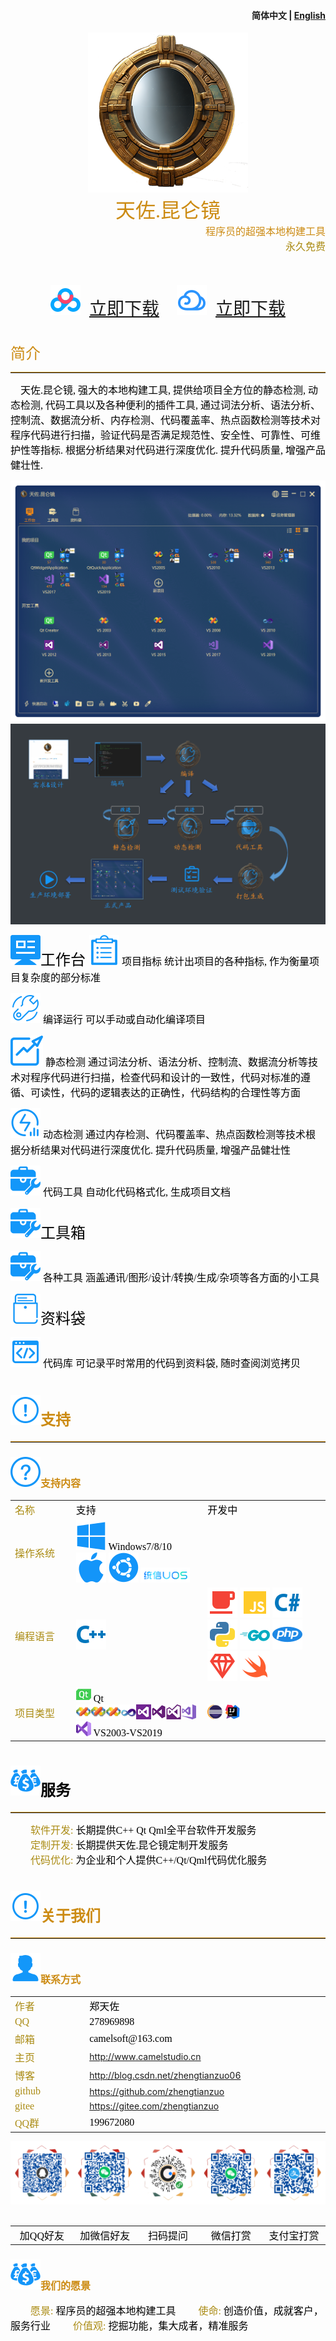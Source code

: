 ﻿<h4 align="right">简体中文 | <strong><a href="README_en.md">English</a></strong></h4>

<div align='center'>
    <img src="./common/logo_devs.png"/>
    <center><font color="#cc8b13" size=6 face="微软雅黑">天佐.昆仑镜</font></center>
</div>
<div align='right'>
<font color="#cc8b13" size=3 face="楷体">程序员的超强本地构建工具</font>
<br>
<font color="#aa8b13" size=3 face="楷体">永久免费</font>
<br>
<br>
<br>
<br>
</div>
<div align='center'>
<img src="./common/down_baidu.svg"/>　<a href="https://pan.baidu.com/s/1Abnr2yTAHukV8AyX2-ZK1A?pwd=1234"  style="font-size:28px;" target="_blank">立即下载</a>　　<img src="./common/down_weiyun.svg"/>　<a href="https://share.weiyun.com/1WNeAnwL" style="font-size:28px;" target="_blank">立即下载</a>
</div>
<br>
<br>
<font color="#cc8b13" size=5 face="微软雅黑"> 简介</font>
<hr style="height:1px;border:none;border-top:1px groove #cc8b13;" />

<font color="#000000" size=3 face="微软雅黑">　天佐.昆仑镜, 强大的本地构建工具, 提供给项目全方位的静态检测, 动态检测, 代码工具以及各种便利的插件工具, 通过词法分析、语法分析、控制流、数据流分析、内存检测、代码覆盖率、热点函数检测等技术对程序代码进行扫描，验证代码是否满足规范性、安全性、可靠性、可维护性等指标. 根据分析结果对代码进行深度优化. 提升代码质量, 增强产品健壮性.
</font>

<div align='center'>
    <img src="./images/cap001.png"/>
</div>

<div align='center'>
    <img src="./images/cap000.png"/>
</div>

<img src="./common/dev_btnWorkSpace.svg"/><font color="#000000" size=5 face="微软雅黑">工作台  </font>
<font color="#000000" size=5 face="微软雅黑">     </font><img src="./common/dev_btnInfo.svg"/><font color="#000000" size=3 face="微软雅黑"> 项目指标 </font><font color="#000000" size=3 face="微软雅黑">统计出项目的各种指标, 作为衡量项目复杂度的部分标准</font>

<font color="#000000" size=5 face="微软雅黑">     </font><img src="./common/dev_btnCompile.svg"/><font color="#000000" size=3 face="微软雅黑"> 编译运行 </font><font color="#000000" size=3 face="微软雅黑">可以手动或自动化编译项目</font>

<font color="#000000" size=5 face="微软雅黑">     </font><img src="./common/dev_btnAnalyse.svg"/><font color="#000000" size=3 face="微软雅黑"> 静态检测 </font><font color="#000000" size=3 face="微软雅黑">通过词法分析、语法分析、控制流、数据流分析等技术对程序代码进行扫描，检查代码和设计的一致性，代码对标准的遵循、可读性，代码的逻辑表达的正确性，代码结构的合理性等方面</font>

<font color="#000000" size=5 face="微软雅黑">     </font><img src="./common/dev_btnDAnalyse.svg"/><font color="#000000" size=3 face="微软雅黑"> 动态检测 </font><font color="#000000" size=3 face="微软雅黑">通过内存检测、代码覆盖率、热点函数检测等技术根据分析结果对代码进行深度优化. 提升代码质量, 增强产品健壮性</font>

<font color="#000000" size=5 face="微软雅黑">     </font><img src="./common/dev_btnTools.svg"/><font color="#000000" size=3 face="微软雅黑"> 代码工具 </font><font color="#000000" size=3 face="微软雅黑">自动化代码格式化, 生成项目文档</font>

<img src="./common/dev_btnTools.svg"/><font color="#000000" size=5 face="微软雅黑">工具箱  </font>

<font color="#000000" size=5 face="微软雅黑">     </font><img src="./common/dev_btnTools.svg"/><font color="#000000" size=3 face="微软雅黑"> 各种工具 </font><font color="#000000" size=3 face="微软雅黑">涵盖通讯/图形/设计/转换/生成/杂项等各方面的小工具</font>

<img src="./common/dev_btnFileBag.svg"/><font color="#000000" size=5 face="微软雅黑">资料袋  </font>

<font color="#000000" size=5 face="微软雅黑">     </font><img src="./common/com_btnCode.svg"/><font color="#000000" size=3 face="微软雅黑"> 代码库 </font><font color="#000000" size=3 face="微软雅黑">可记录平时常用的代码到资料袋, 随时查阅浏览拷贝</font>

# <img src="./common/com_btnAbout.svg"/><font color="#cc8b13" size=5 face="微软雅黑">支持 </font>
<hr style="height:1px;border:none;border-top:1px groove #cc8b13;" />

### <img src="./common/com_btnHelp.svg"/><font color="#cc8b13" size=3 face="微软雅黑">支持内容 </font>
<table>
  <tr>
    <td width="10%"><font color="#aa8b13" size=3 face="微软雅黑">名称</font></td>
    <td width="20%"><font color="#000000" size=3 face="微软雅黑">支持</font></td>
	<td width="20%"><font color="#000000" size=3 face="微软雅黑">开发中</font></td>
  </tr>
  <tr>
    <td><font color="#aa8b13" size=3 face="微软雅黑">操作系统</font></td>
    <td><img src="./common/windows.svg"/><font color="#000000" size=3 face="微软雅黑"> Windows7/8/10</font> <img src="./common/macos.svg"/> <img src="./common/ubuntu.svg"/> <img src="./common/uos.png"/></td>
	<td></td>
  </tr>
  <tr>
    <td><font color="#aa8b13" size=3 face="微软雅黑">编程语言</font></td>
    <td><img src="./common/Language_cpp.svg"/> </td>
	<td><img src="./common/Language_java.svg"/> <img src="./common/Language_js.svg"/> <img src="./common/Language_csharp.svg"/> <img src="./common/Language_python.svg"/> <img src="./common/Language_go.svg"/> <img src="./common/Language_php.svg"/> <img src="./common/Language_ruby.svg"/> <img src="./common/Language_swift.svg"/></td>
  </tr>
  <tr>
    <td><font color="#aa8b13" size=3 face="微软雅黑">项目类型</font></td>
    <td><img src="./common/IDE_Qt.png" width=24px height=24px/><font color="#000000" size=3 face="微软雅黑"> Qt</font><br>
	<img src="./common/IDE_VS2003.png" width=24px height=24px/><img src="./common/IDE_VS2005.png" width=24px height=24px/><img src="./common/IDE_VS2008.png" width=24px height=24px/><img src="./common/IDE_VS2010.png" width=24px height=24px/><img src="./common/IDE_VS2012.png" width=24px height=24px/><img src="./common/IDE_VS2013.png" width=24px height=24px/><img src="./common/IDE_VS2015.png" width=24px height=24px/><img src="./common/IDE_VS2017.png" width=24px height=24px/><img src="./common/IDE_VS2019.png" width=24px height=24px/><font color="#000000" size=3 face="微软雅黑"> VS2003-VS2019</font></td>	
	<td><img src="./common/IDE_ECLIPSE.png" width=24px height=24px/> <img src="./common/IDE_IntellijIDEA.png" width=24px height=24px/></font></td>
  </tr>
</table>

# <img src="./common/com_btnVision.svg"/><font color="#000000" size=5 face="微软雅黑">服务 </font>
<hr style="height:1px;border:none;border-top:1px groove #cc8b13;" />
<font color="#aa8b13" size=3 face="微软雅黑">　　软件开发: </font><font color="#000000" size=3 face="微软雅黑">长期提供C++ Qt Qml全平台软件开发服务</font>
<br>
<font color="#aa8b13" size=3 face="微软雅黑">　　定制开发: </font><font color="#000000" size=3 face="微软雅黑">长期提供天佐.昆仑镜定制开发服务</font>
<br>
<font color="#aa8b13" size=3 face="微软雅黑">　　代码优化: </font><font color="#000000" size=3 face="微软雅黑">为企业和个人提供C++/Qt/Qml代码优化服务</font>

# <img src="./common/com_btnAbout.svg"/><font color="#cc8b13" size=5 face="微软雅黑">关于我们 </font>
<hr style="height:1px;border:none;border-top:1px groove #cc8b13;" />

### <img src="./common/com_btnWriter.svg"/><font color="#cc8b13" size=3 face="微软雅黑">联系方式 </font>

<table>
  <tr>
    <td width="10%"><font color="#aa8b13" size=3 face="微软雅黑">作者</font></td>
    <td width="20%"><font color="#000000" size=3 face="微软雅黑">郑天佐</font></td>
  </tr>
  <tr>
    <td><font color="#aa8b13" size=3 face="微软雅黑">QQ</font></td>
    <td><font color="#000000" size=3 face="微软雅黑">278969898</font></td>
  </tr>
  <tr>
    <td><font color="#aa8b13" size=3 face="微软雅黑">邮箱</font></td>
    <td><font color="#000000" size=3 face="微软雅黑">camelsoft@163.com</font></td>
  </tr>
  <tr>
    <td><font color="#aa8b13" size=3 face="微软雅黑">主页</font></td>
    <td><a class="httplink" href="http://www.camelstudio.cn">http://www.camelstudio.cn</a></td>
  </tr>
  <tr>
    <td><font color="#aa8b13" size=3 face="微软雅黑">博客</font></td>
    <td><a class="httplink" href="http://blog.csdn.net/zhengtianzuo06">http://blog.csdn.net/zhengtianzuo06</a></td>
  </tr>
  <tr>
    <td><font color="#aa8b13" size=3 face="微软雅黑">github</font></td>
    <td><a class="httplink" href="https://github.com/zhengtianzuo">https://github.com/zhengtianzuo</a></td>
  </tr>
  <tr>
    <td><font color="#aa8b13" size=3 face="微软雅黑">gitee</font></td>
    <td><a class="httplink" href="https://gitee.com/zhengtianzuo">https://gitee.com/zhengtianzuo</a></td>
  </tr>
  <tr>
    <td><font color="#aa8b13" size=3 face="微软雅黑">QQ群</font></td>
    <td><font color="#000000" size=3 face="微软雅黑">199672080</font></td>
  </tr>
</table>
<div align='center'>
    <img src="./common/allinone.png"/>
</div>
<br>
<table style='table-layout:fixed;'>
  <tr>
  <td align='center' width="10%"><font color="#000000" size=3 face="微软雅黑">加QQ好友</font></td>
  <td align='center' width="10%"><font color="#000000" size=3 face="微软雅黑">加微信好友</font></td>
  <td align='center' width="10%"><font color="#000000" size=3 face="微软雅黑">扫码提问</font></td>
  <td align='center' width="10%"><font color="#000000" size=3 face="微软雅黑">微信打赏</font></td>
  <td align='center' width="10%"><font color="#000000" size=3 face="微软雅黑">支付宝打赏</font></td>
  </tr>
</table>

### <img src="./common/com_btnVision.svg"/><font color="#cc8b13" size=3 face="微软雅黑">我们的愿景 </font>
<font color="#aa8b13" size=3 face="微软雅黑">　　愿景: </font><font color="#000000" size=3 face="微软雅黑">程序员的超强本地构建工具</font>
<font color="#aa8b13" size=3 face="微软雅黑">　　使命: </font><font color="#000000" size=3 face="微软雅黑">创造价值，成就客户，服务行业</font>
<font color="#aa8b13" size=3 face="微软雅黑">　　价值观: </font><font color="#000000" size=3 face="微软雅黑">挖掘功能，集大成者，精准服务</font>
